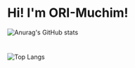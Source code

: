 # Hi! I'm ORI-Muchim!

![Anurag's GitHub stats](https://github-readme-stats.vercel.app/api?username=ORI&show_icons=true&theme=dark)
#
![Top Langs](https://github-readme-stats.vercel.app/api/top-langs/?username=ORI&layout=compact&theme=dark)
